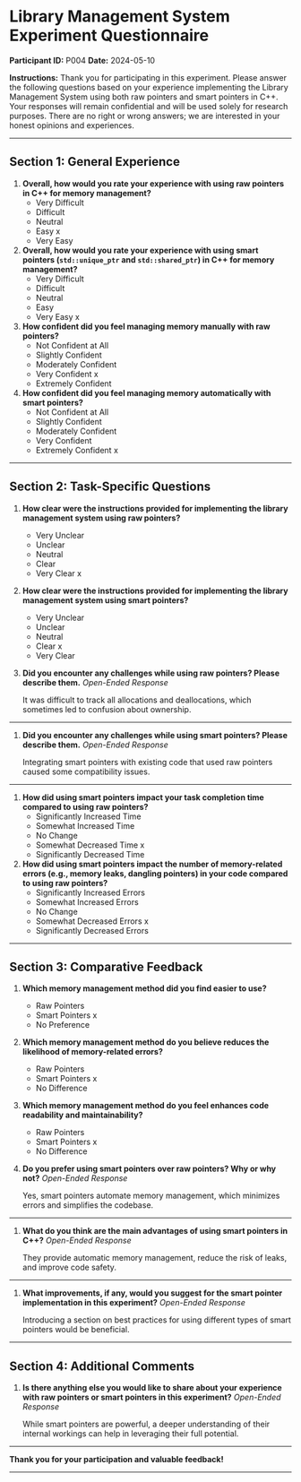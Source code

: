 # Library Management System Experiment Questionnaire

**Participant ID:** P004
 **Date:** 2024-05-10

**Instructions:**
 Thank you for participating in this experiment. Please answer the following questions based on your experience implementing the Library Management System using both raw pointers and smart pointers in C++. Your responses will remain confidential and will be used solely for research purposes. There are no right or wrong answers; we are interested in your honest opinions and experiences.

------

## Section 1: General Experience

1. **Overall, how would you rate your experience with using raw pointers in C++ for memory management?**
   - Very Difficult
   - Difficult
   - Neutral
   - Easy x
   - Very Easy
2. **Overall, how would you rate your experience with using smart pointers (`std::unique_ptr` and `std::shared_ptr`) in C++ for memory management?**
   - Very Difficult
   - Difficult
   - Neutral
   - Easy
   - Very Easy x
3. **How confident did you feel managing memory manually with raw pointers?**
   - Not Confident at All
   - Slightly Confident
   - Moderately Confident
   - Very Confident x
   - Extremely Confident
4. **How confident did you feel managing memory automatically with smart pointers?**
   - Not Confident at All
   - Slightly Confident
   - Moderately Confident
   - Very Confident
   - Extremely Confident x

------

## Section 2: Task-Specific Questions

1. **How clear were the instructions provided for implementing the library management system using raw pointers?**

   - Very Unclear
   - Unclear
   - Neutral
   - Clear
   - Very Clear x

2. **How clear were the instructions provided for implementing the library management system using smart pointers?**

   - Very Unclear
   - Unclear
   - Neutral
   - Clear x
   - Very Clear

3. **Did you encounter any challenges while using raw pointers? Please describe them.**
    *Open-Ended Response*

   It was difficult to track all allocations and deallocations, which sometimes led to confusion about ownership.

------

1. **Did you encounter any challenges while using smart pointers? Please describe them.**
    *Open-Ended Response*

   Integrating smart pointers with existing code that used raw pointers caused some compatibility issues.

------

1. **How did using smart pointers impact your task completion time compared to using raw pointers?**
   - Significantly Increased Time
   - Somewhat Increased Time
   - No Change
   - Somewhat Decreased Time x
   - Significantly Decreased Time
2. **How did using smart pointers impact the number of memory-related errors (e.g., memory leaks, dangling pointers) in your code compared to using raw pointers?**
   - Significantly Increased Errors
   - Somewhat Increased Errors
   - No Change
   - Somewhat Decreased Errors x
   - Significantly Decreased Errors

------

## Section 3: Comparative Feedback

1. **Which memory management method did you find easier to use?**

   - Raw Pointers
   - Smart Pointers x
   - No Preference

2. **Which memory management method do you believe reduces the likelihood of memory-related errors?**

   - Raw Pointers
   - Smart Pointers x
   - No Difference

3. **Which memory management method do you feel enhances code readability and maintainability?**

   - Raw Pointers
   - Smart Pointers x
   - No Difference

4. **Do you prefer using smart pointers over raw pointers? Why or why not?**
    *Open-Ended Response*

   Yes, smart pointers automate memory management, which minimizes errors and simplifies the codebase.

------

1. **What do you think are the main advantages of using smart pointers in C++?**
    *Open-Ended Response*

   They provide automatic memory management, reduce the risk of leaks, and improve code safety.

------

1. **What improvements, if any, would you suggest for the smart pointer implementation in this experiment?**
    *Open-Ended Response*

   Introducing a section on best practices for using different types of smart pointers would be beneficial.

------

## Section 4: Additional Comments

1. **Is there anything else you would like to share about your experience with raw pointers or smart pointers in this experiment?**
    *Open-Ended Response*

   While smart pointers are powerful, a deeper understanding of their internal workings can help in leveraging their full potential.

------

**Thank you for your participation and valuable feedback!**

------

